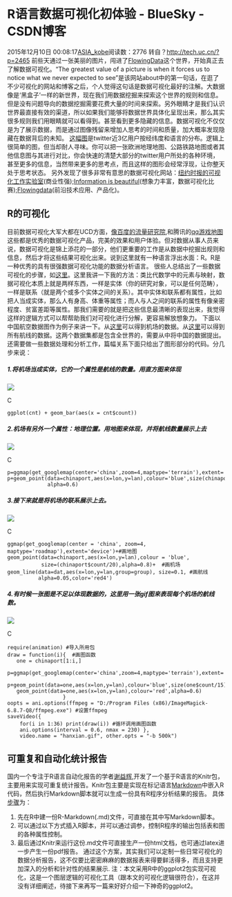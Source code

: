 # R语言数据可视化初体验 - BlueSky - CSDN博客
2015年12月10日 00:08:17[ASIA_kobe](https://me.csdn.net/ASIA_kobe)阅读数：2776
转自？http://tech.uc.cn/?p=2465
前些天通过一张美丽的图片，闯进了[FlowingData](http://www.smallmeans.com/new-york-times-infographics/)这个世界，开始真正去了解数据可视化。“The greatest value of a picture is when it forces us to notice what we never expected to see”是该网站about中的第一句话，在逛了不少可视化的网站和博客之后，个人觉得这句话是数据可视化最好的注解。大数据像是‘黑盒子’一样的新世界，现在我们用数据挖掘来探索这个世界的规则和信息。但是没有问题导向的数据挖掘需要花费大量的时间来探索。另外眼睛才是我们认识世界最直接有效的渠道，所以如果我们能够将数据世界具体化呈现出来，那么其实很多规则我们用眼睛就可以看得到。甚至看到更多隐藏的信息。数据可视化不仅仅是为了展示数据，而是通过图像残留来增加人思考的时间和质量，加大概率发现隐藏在数据背后的未知。
[这幅图](https://www.mapbox.com/labs/twitter-gnip/languages/#3/57.56/-23.20)是twitter近3亿用户按经纬度和语言的分布。逻辑上很简单的图，但当却耐人寻味。你可以把一张欧洲地理地图、公路铁路地图或者其他信息图与其进行对比，你会快速的清楚大部分的twitter用户所处的各种环境，甚至更多的信息，当然带来更多的思考点，而且这样的图形会经常浮现，让你整天处于思考状态。
另外发现了很多非常有意思的数据可视化网站：[纽约时报的可视化工作实验室](http://www.smallmeans.com/new-york-times-infographics/)(商业性强);[Information is beautiful](http://www.informationisbeautiful.net/)(想象力丰富，数据可视化比赛);[Flowingdata](http://flowingdata.com/)(前沿技术应用、产品化)。　　
## **R的可视化**
目前数据可视化大军大都在UCD方面，[像百度的流量研究院](http://tongji.baidu.com/data/hour),和腾讯的[qq游戏地图](http://qqgame.qq.com/online.shtml)这些都是优秀的数据可视化产品，完美的效果和用户体验。但对数据从事人员来说，数据可视化是锦上添花的一部分，他们更重要的工作是从数据中挖掘出规则和信息，然后才将这些结果可视化出来。说到这里就有一种语言浮出水面：R。R是一种优秀的具有很强数据可视化功能的数据分析语言。
很些人总结出了一些数据可视化的步骤，如[这里](http://ucdchina.com/snap/12671)。这里我讲一下我的方法：类比代数学中的元素与映射，数据可视化本质上就是两样东西，一样是实体（你的研究对象，可以是任何范畴），一样是联系（就是两个或多个实体之间的关系）。其中实体和联系都有属性，比如把人当成实体，那么人有身高、体重等属性；而人与人之间的联系的属性有像亲密程度、贫富差距等属性。那我们需要的就是把这些信息最清晰的表现出来，我觉得这样的逻辑方式可以帮帮助我们对可视化进行分解，更容易解放想象力。
 下面以中国航空数据图作为例子来讲一下。从[这里](http://www.stanford.edu/~cengel/cgi-bin/anthrospace/wp-content/uploads/2012/03/airports.csv)可以得到机场的数据。从[这里](http://www.stanford.edu/~cengel/cgi-bin/anthrospace/wp-content/uploads/2012/03/PEK-openflights-export-2012-03-19.csv)可以得到所有航线的数据。这两个数据集都是包含全世界的，需要从中将中国的数据提出。还需要做一些数据处理和分析工作，篇幅关系下面只给出了图形部分的代码。分几步来说：
##### 1.将机场当成实体，它的一个属性是航线的数量。用直方图来体现
![](http://tech.uc.cn/wp-content/uploads/2013/11/boke_zhifan.jpeg)

C
```
ggplot(cnt) + geom_bar(aes(x = cnt$count))
```
##### 2.机场有另外一个属性：地理位置。用地图来体现，并将航线数量展示上去
![](http://tech.uc.cn/wp-content/uploads/2013/11/boke_tu3.jpeg)

C
```
p=ggmap(get_googlemap(center='china',zoom=4,maptype='terrain'),extent='device')
p+geom_point(data=chinaport,aes(x=lon,y=lan),colour='blue',size(chinaport$count/10)
             alpha=0.6)
```
##### 3.接下来就是将机场的联系展示上去。
![](http://tech.uc.cn/wp-content/uploads/2013/11/boke_7.jpeg)

C
```
ggmap(get_googlemap(center = 'china', zoom=4, maptype='roadmap'),extent='device')+#画地图
geom_point(data=chinaport,aes(x=lon,y=lan),colour = 'blue',
           size=(chinaport$count/20),alpha=0.8)+  #画机场
geom_line(data=dat,aes(x=lon,y=lan,group=group), size=0.1, #画航线
          alpha=0.05,color='red4')
```
##### 4.有时候一张图是不足以体现数据的，这里用一张gif图来表现每个机场的航线数。
![](http://tech.uc.cn/wp-content/uploads/2013/11/hanxian.gif)

C
```
require(animation) #导入所用包
draw = function(i){  #画图函数
   one = chinaport[1:i,]  
   p=ggmap(get_googlemap(center='china',zoom=4,maptype='terrain'),extent='device')  
   p+geom_point(data=one,aes(x=lon,y=lan),colour='blue',size(one$count/15),alpha=0.6)+  
   geom_point(data=one,aes(x=lon,y=lan),colour='red',alpha=0.6) 
                  } 
oopts = ani.options(ffmpeg = "D:/Program Files (x86)/ImageMagick-6.8.7-Q8/ffmpeg.exe") #设置ffmpeg 
saveVideo({  
    for(i in 1:36) print(draw(i)) #循环调用画图函数  
    ani.options(interval = 0.6, nmax = 230) },  
    video.name = "hanxian.gif", other.opts = "-b 500k")
```
## **可重复和自动化统计报告**
国内一个专注于R语言自动化报告的学者[谢益辉](http://yihui.name/),开发了一个基于R语言的Knitr包，主要用来实现可重复统计报告。Knitr包主要是实现在标记语言[Markdown](http://wowubuntu.com/markdown/)中嵌入R代码，然后执行Markdown脚本就可以生成一份具有R程序分析结果的报告。
具体[步骤](http://cos.name/2012/06/reproducible-research-with-knitr/)为：
1. 先在R中建一份R-Markdown(.md)文件，可直接在其中写Markdown脚本。
2. 可以通过以下方式插入R脚本，并可以通过调参，控制R程序的输出包括表和图的各种属性控制。
3. 最后通过Knitr来运行这份.md文件可直接生产一份html文档，也可通过latex进一步产生一份pdf报告。
通过这个方案，其实我们可以定制一些日常可视化的数据分析报告，这不仅要比密密麻麻的数据报表来得要鲜活得多，而且支持更加深入的分析和针对性的结果展示.
注：本文采用R中的ggplot2包实现可视化，这是一个图层逻辑的可视化工具（跟本文的可视化逻辑很符合），在这并没有详细阐述，待接下来再写一篇来好好介绍一下神奇的ggplot2。
